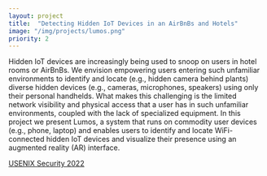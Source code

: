 ```yaml
---
layout: project
title:  "Detecting Hidden IoT Devices in an AirBnBs and Hotels"
image: "/img/projects/lumos.png"
priority: 2
---
```


Hidden IoT devices are increasingly being used to snoop
on users in hotel rooms or AirBnBs. We envision empowering
users entering such unfamiliar environments to identify and
locate (e.g., hidden camera behind plants) diverse hidden
devices (e.g., cameras, microphones, speakers) using only
their personal handhelds. What makes this challenging is the
limited network visibility and physical access that a user has
in such unfamiliar environments, coupled with the lack of
specialized equipment. In this project we present Lumos, a system
that runs on commodity user devices (e.g., phone, laptop)
and enables users to identify and locate WiFi-connected
hidden IoT devices and visualize their presence using an
augmented reality (AR) interface. 

[USENIX Security 2022](https://rahul-anand.github.io/assets/pdf/lumos22.pdf)  